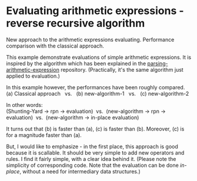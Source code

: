 # Evaluating arithmetic expressions - reverse recursive algorithm
New approach to the arithmetic expressions evaluating. Performance comparison with the classical approach.

This example demonstrate evaluations of simple arithmetic expressions. It is inspired by the algorithm which has been explained in the <a href="https://github.com/sasamil/parsing-arithmetic-expression">parsing-arithmetic-expression</a> repository. (Practically, it's the same algorithm just applied to evaluation.)

In this example however, the performances have been roughly compared.<br>(a) Classical approach&nbsp;&nbsp;&nbsp;vs.&nbsp;&nbsp;&nbsp;(b) new-algorithm-1&nbsp;&nbsp;&nbsp;vs.&nbsp;&nbsp;&nbsp;(c) new-algorithm-2

In other words:<br>(Shunting-Yard -> rpn -> evaluation)&nbsp;&nbsp;vs.&nbsp;&nbsp;(new-algorithm -> rpn -> evaluation)&nbsp;&nbsp;vs.&nbsp;&nbsp;(new-algorithm -> in-place evaluation)

It turns out that (b) is faster than (a), (c) is faster than (b). Moreover, (c) is for a magnitude faster than (a).

But, I would like to emphasize - in the first place, this approach is good because it is scallable. It should be very simple to add new operators and rules. I find it fairly simple, with a clear idea behind it. (Please note the simplicity of corresponding code. Note that the evaluation can be done <i>in-place</i>, without a need for intermediary data structures.)
